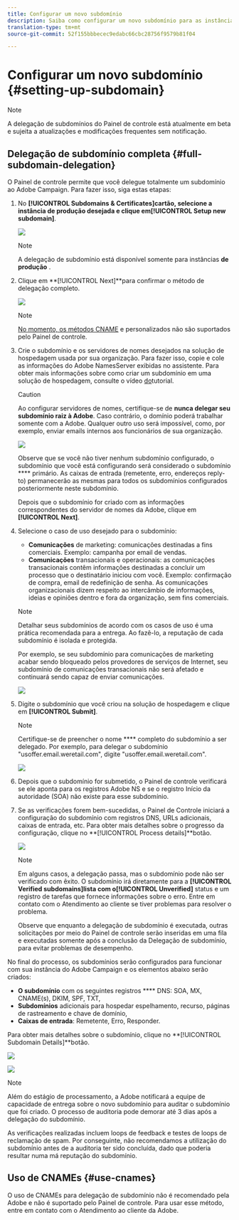```yaml
---
title: Configurar um novo subdomínio
description: Saiba como configurar um novo subdomínio para as instâncias da sua campanha
translation-type: tm+mt
source-git-commit: 52f155bbbecec9edabc66cbc28756f9579b81f04

---
```



# Configurar um novo subdomínio {#setting-up-subdomain}

>[!NOTE]
>
>A delegação de subdomínios do Painel de controle está atualmente em beta e sujeita a atualizações e modificações frequentes sem notificação.

## Delegação de subdomínio completa {#full-subdomain-delegation}

O Painel de controle permite que você delegue totalmente um subdomínio ao Adobe Campaign. Para fazer isso, siga estas etapas:

1. No **[!UICONTROL Subdomains & Certificates]**cartão, selecione a instância de produção desejada e clique em**[!UICONTROL Setup new subdomain]**.

   ![](assets/subdomain1.png)

   >[!NOTE]
   >
   >A delegação de subdomínio está disponível somente para instâncias **de produção** .

1. Clique em **[!UICONTROL Next]**para confirmar o método de delegação completo.

   ![](assets/subdomain3.png)

   >[!NOTE]
   >
   >[No momento, os métodos CNAME](#use-cnames) e personalizados não são suportados pelo Painel de controle.

1. Crie o subdomínio e os servidores de nomes desejados na solução de hospedagem usada por sua organização. Para fazer isso, copie e cole as informações do Adobe NamesServer exibidas no assistente. Para obter mais informações sobre como criar um subdomínio em uma solução de hospedagem, consulte o vídeo [do](https://video.tv.adobe.com/v/30175?captions=por_br)tutorial.

   >[!CAUTION]
   >
   >Ao configurar servidores de nomes, certifique-se de **nunca delegar seu subdomínio raiz à Adobe**. Caso contrário, o domínio poderá trabalhar somente com a Adobe. Qualquer outro uso será impossível, como, por exemplo, enviar emails internos aos funcionários de sua organização.

   ![](assets/subdomain4.png)

   Observe que se você não tiver nenhum subdomínio configurado, o subdomínio que você está configurando será considerado o subdomínio **** primário. As caixas de entrada (remetente, erro, endereços reply-to) permanecerão as mesmas para todos os subdomínios configurados posteriormente neste subdomínio.

   Depois que o subdomínio for criado com as informações correspondentes do servidor de nomes da Adobe, clique em **[!UICONTROL Next]**.

1. Selecione o caso de uso desejado para o subdomínio:

   * **Comunicações** de marketing: comunicações destinadas a fins comerciais. Exemplo: campanha por email de vendas.
   * **Comunicações** transacionais e operacionais: as comunicações transacionais contêm informações destinadas a concluir um processo que o destinatário iniciou com você. Exemplo: confirmação de compra, email de redefinição de senha. As comunicações organizacionais dizem respeito ao intercâmbio de informações, ideias e opiniões dentro e fora da organização, sem fins comerciais.
   >[!NOTE]
   >
   >Detalhar seus subdomínios de acordo com os casos de uso é uma prática recomendada para a entrega. Ao fazê-lo, a reputação de cada subdomínio é isolada e protegida.
   >
   >Por exemplo, se seu subdomínio para comunicações de marketing acabar sendo bloqueado pelos provedores de serviços de Internet, seu subdomínio de comunicações transacionais não será afetado e continuará sendo capaz de enviar comunicações.

   ![](assets/subdomain5.png)

1. Digite o subdomínio que você criou na solução de hospedagem e clique em **[!UICONTROL Submit]**.

   >[!NOTE]
   >
   > Certifique-se de preencher o nome **** completo do subdomínio a ser delegado. Por exemplo, para delegar o subdomínio &quot;usoffer.email.weretail.com&quot;, digite &quot;usoffer.email.weretail.com&quot;.

   ![](assets/subdomain6.png)

1. Depois que o subdomínio for submetido, o Painel de controle verificará se ele aponta para os registros Adobe NS e se o registro Início da autoridade (SOA) não existe para esse subdomínio.

1. Se as verificações forem bem-sucedidas, o Painel de Controle iniciará a configuração do subdomínio com registros DNS, URLs adicionais, caixas de entrada, etc. Para obter mais detalhes sobre o progresso da configuração, clique no **[!UICONTROL Process details]**botão.

   ![](assets/subdomain7.png)

   >[!NOTE]
   >
   >Em alguns casos, a delegação passa, mas o subdomínio pode não ser verificado com êxito. O subdomínio irá diretamente para a **[!UICONTROL Verified subdomains]**lista com o**[!UICONTROL Unverified]** status e um registro de tarefas que fornece informações sobre o erro. Entre em contato com o Atendimento ao cliente se tiver problemas para resolver o problema.
   >
   >Observe que enquanto a delegação de subdomínio é executada, outras solicitações por meio do Painel de controle serão inseridas em uma fila e executadas somente após a conclusão da Delegação de subdomínio, para evitar problemas de desempenho.

No final do processo, os subdomínios serão configurados para funcionar com sua instância do Adobe Campaign e os elementos abaixo serão criados:

* **O subdomínio** com os seguintes registros **** DNS: SOA, MX, CNAME(s), DKIM, SPF, TXT,
* **Subdomínios** adicionais para hospedar espelhamento, recurso, páginas de rastreamento e chave de domínio,
* **Caixas de entrada**: Remetente, Erro, Responder.

Para obter mais detalhes sobre o subdomínio, clique no **[!UICONTROL Subdomain Details]**botão.

![](assets/subdomain_details_general.png)

![](assets/subdomains_details_senderinfo.png)

>[!NOTE]
>
>Além do estágio de processamento, a Adobe notificará a equipe de capacidade de entrega sobre o novo subdomínio para auditar o subdomínio que foi criado. O processo de auditoria pode demorar até 3 dias após a delegação do subdomínio.
>
>As verificações realizadas incluem loops de feedback e testes de loops de reclamação de spam. Por conseguinte, não recomendamos a utilização do subdomínio antes de a auditoria ter sido concluída, dado que poderia resultar numa má reputação do subdomínio.

## Uso de CNAMEs {#use-cnames}

O uso de CNAMEs para delegação de subdomínio não é recomendado pela Adobe e não é suportado pelo Painel de controle. Para usar esse método, entre em contato com o Atendimento ao cliente da Adobe.
